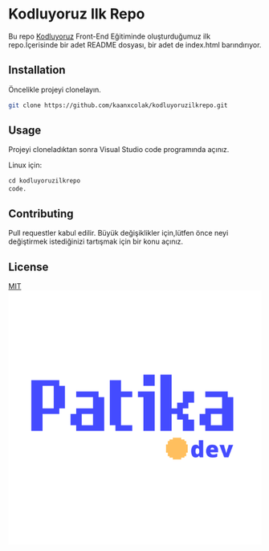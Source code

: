 # Kodluyoruz Ilk Repo

Bu repo [Kodluyoruz](https://www.kodluyoruz.org/) Front-End Eğitiminde oluşturduğumuz ilk repo.İçerisinde bir adet README dosyası, bir adet de index.html barındırıyor.



## Installation

Öncelikle projeyi clonelayın.

```bash
git clone https://github.com/kaanxcolak/kodluyoruzilkrepo.git
```
## Usage

Projeyi cloneladıktan sonra Visual Studio code programında açınız.

Linux için:

```linux
cd kodluyoruzilkrepo
code.
```

## Contributing
Pull requestler kabul edilir. Büyük değişiklikler için,lütfen önce neyi değiştirmek
istediğinizi tartışmak için bir konu açınız.

## License

[MIT](https://choosealicense.com/licenses/mit/)  
![Patika](figures/patikaLogo.png)